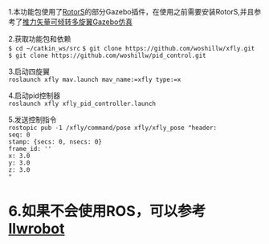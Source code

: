 1.本功能包使用了[RotorS](https://github.com/ethz-asl/rotors_simulator)的部分Gazebo插件，在使用之前需要安装RotorS,并且参考了[推力矢量可倾转多旋翼Gazebo仿真](https://github.com/LLlkaiwen/vfly)

2.获取功能包和依赖  
`$ cd ~/catkin_ws/src`
`$ git clone https://github.com/woshillw/xfly.git`  
`$ git clone https://github.com/woshillw/pid_control.git`

3.启动四旋翼  
`roslaunch xfly mav.launch mav_name:=xfly type:=x`

4.启动pid控制器  
`roslaunch xfly xfly_pid_controller.launch `

5.发送控制指令  
`rostopic pub -1 /xfly/command/pose xfly/xfly_pose "header:`  
`seq: 0`  
`stamp: {secs: 0, nsecs: 0}`  
`frame_id: ''`  
`x: 3.0`    
`y: 3.0`  
`z: 3.0`    
`" `  
  
6.如果不会使用ROS，可以参考[llwrobot](https://github.com/woshillw/llwrobot)
===
